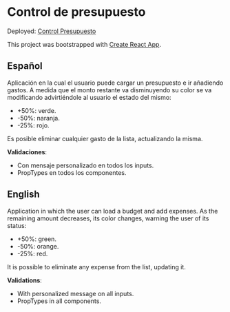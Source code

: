 # Control de presupuesto

Deployed: [Control Presupuesto](https://control-presupuesto-react.vercel.app/)

This project was bootstrapped with [Create React App](https://github.com/facebook/create-react-app).

## Español

Aplicación en la cual el usuario puede cargar un presupuesto e ir añadiendo gastos. A medida que el monto restante va disminuyendo su color se va modificando advirtiéndole al usuario el estado del mismo:

- +50%: verde.
- -50%: naranja.
- -25%: rojo.

Es posible eliminar cualquier gasto de la lista, actualizando la misma.

**Validaciones**:
- Con mensaje personalizado en todos los inputs.
- PropTypes en todos los componentes.



## English

Application in which the user can load a budget and add expenses. As the remaining amount decreases, its color changes, warning the user of its status:

- +50%: green.
- -50%: orange.
- -25%: red.

It is possible to eliminate any expense from the list, updating it.

**Validations**:
- With personalized message on all inputs.
- PropTypes in all components.